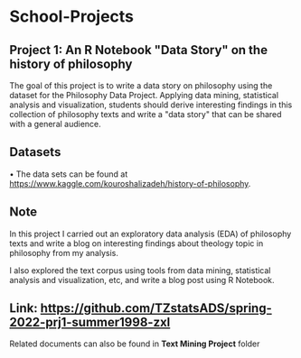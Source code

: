 # School-Projects
## Project 1: An R Notebook "Data Story" on the history of philosophy
The goal of this project is to write a data story on philosophy using the dataset for the Philosophy Data Project. Applying data mining, statistical analysis and visualization, students should derive interesting findings in this collection of philosophy texts and write a "data story" that can be shared with a general audience.

## Datasets
• The data sets can be found at https://www.kaggle.com/kouroshalizadeh/history-of-philosophy.

## Note
In this project I carried out an exploratory data analysis (EDA) of philosophy texts and write a blog on interesting findings about theology topic in philosophy from my analysis.

I also explored the text corpus using tools from data mining, statistical analysis and visualization, etc, and write a blog post using R Notebook.

## Link: https://github.com/TZstatsADS/spring-2022-prj1-summer1998-zxl
Related documents can also be found in **Text Mining Project** folder
